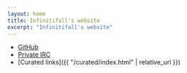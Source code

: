 ```yaml
---
layout: home
title: Infinitifall's website
excerpt: "Infinitifall's website"
---
```



- [GitHub](https://github.com/Infinitifall)
- [Private IRC](https://irc.infinitifall.net/)
- [Curated links]({{ "/curated/index.html" | relative_url }})
